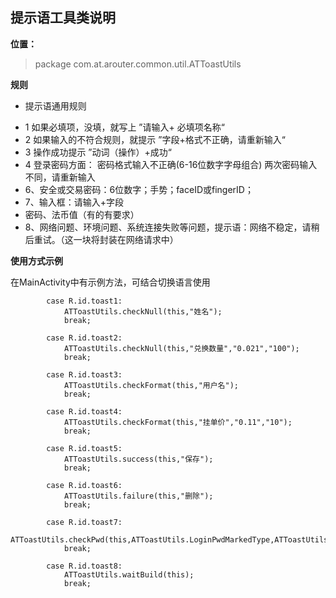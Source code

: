 ## 提示语工具类说明 ##

 **位置：** 
> package com.at.arouter.common.util.ATToastUtils


**规则**

 * <p>提示语通用规则
 * 1 如果必填项，没填，就写上  ”请输入+ 必填项名称“
 * 2 如果输入的不符合规则，就提示  ”字段+格式不正确，请重新输入“
 * 3  操作成功提示  ”动词（操作）+成功“
 * 4  登录密码方面： 密码格式输入不正确(6-16位数字字母组合)  两次密码输入不同，请重新输入
 * 6、安全或交易密码：6位数字；手势；faceID或fingerID；
 * 7、输入框：请输入+字段
 * 密码、法币值（有的有要求）
 * 8、网络问题、环境问题、系统连接失败等问题，提示语：网络不稳定，请稍后重试。（这一块将封装在网络请求中）

**使用方式示例**

在MainActivity中有示例方法，可结合切换语言使用

		    case R.id.toast1:
                ATToastUtils.checkNull(this,"姓名");
                break;

            case R.id.toast2:
                ATToastUtils.checkNull(this,"兑换数量","0.021","100");
                break;

            case R.id.toast3:
                ATToastUtils.checkFormat(this,"用户名");
                break;

            case R.id.toast4:
                ATToastUtils.checkFormat(this,"挂单价","0.11","10");
                break;

            case R.id.toast5:
                ATToastUtils.success(this,"保存");
                break;

            case R.id.toast6:
                ATToastUtils.failure(this,"删除");
                break;

            case R.id.toast7:
                ATToastUtils.checkPwd(this,ATToastUtils.LoginPwdMarkedType,ATToastUtils.FormatPwdErrorType);
                break;

            case R.id.toast8:
                ATToastUtils.waitBuild(this);
                break;

